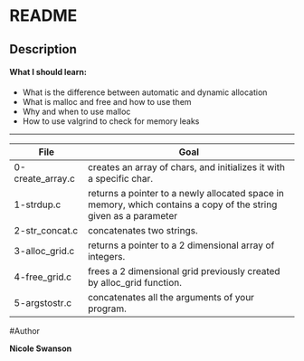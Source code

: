 # README

## Description
#### What I should learn:
- What is the difference between automatic and dynamic allocation
- What is malloc and free and how to use them
- Why and when to use malloc
- How to use valgrind to check for memory leaks

---
File | Goal
---|---
0-create_array.c | creates an array of chars, and initializes it with a specific char.
1-strdup.c |  returns a pointer to a newly allocated space in memory, which contains a copy of the string given as a parameter
2-str_concat.c | concatenates two strings.
3-alloc_grid.c | returns a pointer to a 2 dimensional array of integers.
4-free_grid.c | frees a 2 dimensional grid previously created by alloc_grid function.
5-argstostr.c | concatenates all the arguments of your program.

#Author

**Nicole Swanson**
